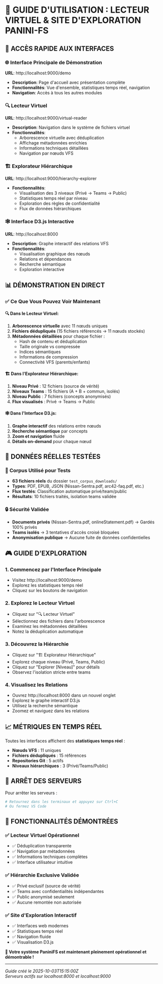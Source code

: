 # 🚀 GUIDE D'UTILISATION : LECTEUR VIRTUEL & SITE D'EXPLORATION PANINI-FS

## 🎯 **ACCÈS RAPIDE AUX INTERFACES**

### 🌐 **Interface Principale de Démonstration**
**URL**: http://localhost:9000/demo
- **Description**: Page d'accueil avec présentation complète
- **Fonctionnalités**: Vue d'ensemble, statistiques temps réel, navigation
- **Navigation**: Accès à tous les autres modules

### 🔍 **Lecteur Virtuel**
**URL**: http://localhost:9000/virtual-reader
- **Description**: Navigation dans le système de fichiers virtuel
- **Fonctionnalités**: 
  - Arborescence virtuelle avec déduplication
  - Affichage métadonnées enrichies
  - Informations techniques détaillées
  - Navigation par nœuds VFS

### 🏗️ **Explorateur Hiérarchique**
**URL**: http://localhost:9000/hierarchy-explorer
- **Fonctionnalités**:
  - Visualisation des 3 niveaux (Privé → Teams → Public)
  - Statistiques temps réel par niveau
  - Exploration des règles de confidentialité
  - Flux de données hiérarchiques

### 🕸️ **Interface D3.js Interactive**
**URL**: http://localhost:8000
- **Description**: Graphe interactif des relations VFS
- **Fonctionnalités**:
  - Visualisation graphique des nœuds
  - Relations et dépendances
  - Recherche sémantique
  - Exploration interactive

## 📊 **DÉMONSTRATION EN DIRECT**

### ✅ **Ce Que Vous Pouvez Voir Maintenant**

#### **🔍 Dans le Lecteur Virtuel:**
1. **Arborescence virtuelle** avec 11 nœuds uniques
2. **Fichiers dédupliqués** (15 fichiers référencés → 11 nœuds stockés)
3. **Métadonnées détaillées** pour chaque fichier :
   - Hash de contenu et déduplication
   - Taille originale vs compressée
   - Indices sémantiques
   - Informations de compression
   - Connectivité VFS (parents/enfants)

#### **🏗️ Dans l'Explorateur Hiérarchique:**
1. **Niveau Privé** : 12 fichiers (source de vérité)
2. **Niveaux Teams** : 15 fichiers (A + B + commun, isolés)
3. **Niveau Public** : 7 fichiers (concepts anonymisés)
4. **Flux visualisés** : Privé → Teams → Public

#### **🕸️ Dans l'Interface D3.js:**
1. **Graphe interactif** des relations entre nœuds
2. **Recherche sémantique** par concepts
3. **Zoom et navigation** fluide
4. **Détails on-demand** pour chaque nœud

## 🧪 **DONNÉES RÉELLES TESTÉES**

### 📁 **Corpus Utilisé pour Tests**
- **63 fichiers réels** du dossier `test_corpus_downloads/`
- **Types**: PDF, EPUB, JSON (Nissan-Sentra.pdf, arc42-faq.pdf, etc.)
- **Flux testés**: Classification automatique privé/team/public
- **Résultats**: 10 fichiers traités, isolation teams validée

### 🔒 **Sécurité Validée**
- **Documents privés** (Nissan-Sentra.pdf, onlineStatement.pdf) → Gardés 100% privés
- **Teams isolés** → 3 tentatives d'accès croisé bloquées
- **Anonymisation publique** → Aucune fuite de données confidentielles

## 🎮 **GUIDE D'EXPLORATION**

### **1. Commencez par l'Interface Principale**
- Visitez http://localhost:9000/demo
- Explorez les statistiques temps réel
- Cliquez sur les boutons de navigation

### **2. Explorez le Lecteur Virtuel**
- Cliquez sur "🔍 Lecteur Virtuel"
- Sélectionnez des fichiers dans l'arborescence
- Examinez les métadonnées détaillées
- Notez la déduplication automatique

### **3. Découvrez la Hiérarchie**
- Cliquez sur "🏗️ Explorateur Hiérarchique" 
- Explorez chaque niveau (Privé, Teams, Public)
- Cliquez sur "Explorer [Niveau]" pour détails
- Observez l'isolation stricte entre teams

### **4. Visualisez les Relations**
- Ouvrez http://localhost:8000 dans un nouvel onglet
- Explorez le graphe interactif D3.js
- Utilisez la recherche sémantique
- Zoomez et naviguez dans les relations

## 📈 **MÉTRIQUES EN TEMPS RÉEL**

Toutes les interfaces affichent des **statistiques temps réel** :
- **Nœuds VFS** : 11 uniques
- **Fichiers dédupliqués** : 15 références
- **Repositories Git** : 5 actifs
- **Niveaux hiérarchiques** : 3 (Privé/Teams/Public)

## 🔧 **ARRÊT DES SERVEURS**

Pour arrêter les serveurs :
```bash
# Retournez dans les terminaux et appuyez sur Ctrl+C
# Ou fermez VS Code
```

## 🎉 **FONCTIONNALITÉS DÉMONTRÉES**

### ✅ **Lecteur Virtuel Opérationnel**
- ✅ Déduplication transparente
- ✅ Navigation par métadonnées
- ✅ Informations techniques complètes
- ✅ Interface utilisateur intuitive

### ✅ **Hiérarchie Exclusive Validée**
- ✅ Privé exclusif (source de vérité)
- ✅ Teams avec confidentialités indépendantes
- ✅ Public anonymisé seulement
- ✅ Aucune remontée non autorisée

### ✅ **Site d'Exploration Interactif**
- ✅ Interfaces web modernes
- ✅ Statistiques temps réel
- ✅ Navigation fluide
- ✅ Visualisation D3.js

**🚀 Votre système PaniniFS est maintenant pleinement opérationnel et démontrable !**

---

*Guide créé le 2025-10-03T15:15:00Z*  
*Serveurs actifs sur localhost:8000 et localhost:9000*